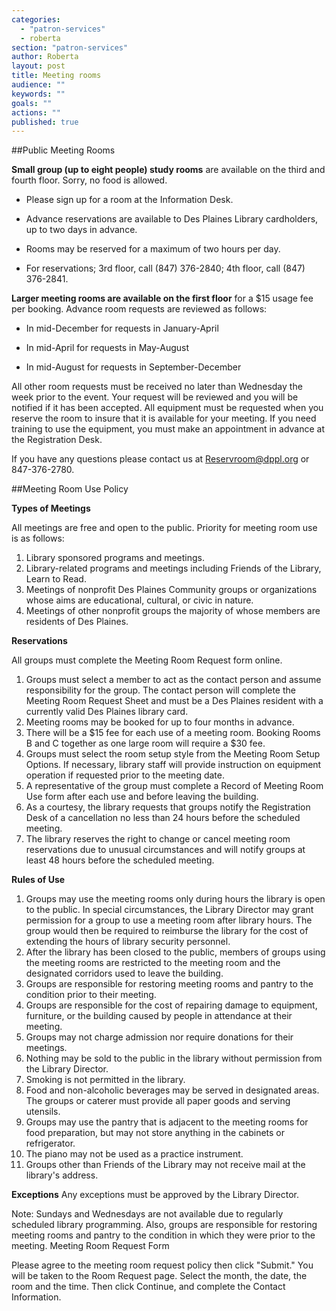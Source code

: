 ```yaml
---
categories: 
  - "patron-services"
  - roberta
section: "patron-services"
author: Roberta
layout: post
title: Meeting rooms
audience: ""
keywords: ""
goals: ""
actions: ""
published: true
---
```


##Public Meeting Rooms

**Small group (up to eight people) study rooms** are available on the third and fourth floor. Sorry, no food is allowed.

- Please sign up for a room at the Information Desk.

- Advance reservations are available to Des Plaines Library cardholders, up to two days in advance.

- Rooms may be reserved for a maximum of two hours per day.

- For reservations; 3rd floor, call (847) 376-2840; 4th floor, call (847) 376-2841.

**Larger meeting rooms are available on the first floor** for a $15 usage fee per booking. Advance room requests are reviewed as follows: 

- In mid-December for requests in January-April 

- In mid-April for requests in May-August 

- In mid-August for requests in September-December

All other room requests must be received no later than Wednesday the week prior to the event. Your request will be reviewed and you will be notified if it has been accepted.  All equipment must be requested when you reserve the room to insure that it is available for your meeting. If you need training to use the equipment, you must make an appointment in advance at the Registration Desk.

If you have any questions please contact us at [Reservroom@dppl.org]() or 847-376-2780.

##Meeting Room Use Policy

**Types of Meetings**

All meetings are free and open to the public. Priority for meeting room use is as follows:
1. Library sponsored programs and meetings.
2. Library-related programs and meetings including Friends of the Library, Learn to Read. 
3. Meetings of nonprofit Des Plaines Community groups or organizations whose aims are educational, cultural, or civic in nature. 
4. Meetings of other nonprofit groups the majority of whose members are residents of Des Plaines. 

**Reservations**

All groups must complete the Meeting Room Request form online.
1. Groups must select a member to act as the contact person and assume responsibility for the group. The contact person will complete the Meeting Room Request Sheet and must be a Des Plaines resident with a currently valid Des Plaines library card.
2. Meeting rooms may be booked for up to four months in advance.
3. There will be a $15 fee for each use of a meeting room. Booking Rooms B and C together as one large room will require a $30 fee.
4. Groups must select the room setup style from the Meeting Room Setup Options. If necessary, library staff will provide instruction on equipment operation if requested prior to the meeting date.
5. A representative of the group must complete a Record of Meeting Room Use form after each use and before leaving the building.
6. As a courtesy, the library requests that groups notify the Registration Desk of a cancellation no less than 24 hours before the scheduled meeting.
7. The library reserves the right to change or cancel meeting room reservations due to unusual circumstances and will notify groups at least 48 hours before the scheduled meeting.

**Rules of Use**
1. Groups may use the meeting rooms only during hours the library is open to the public. In special circumstances, the Library Director may grant permission for a group to use a meeting room after library hours. The group would then be required to reimburse the library for the cost of extending the hours of library security personnel.
2. After the library has been closed to the public, members of groups using the meeting rooms are restricted to the meeting room and the designated corridors used to leave the building.
3. Groups are responsible for restoring meeting rooms and pantry to the condition prior to their meeting.
4. Groups are responsible for the cost of repairing damage to equipment, furniture, or the building caused by people in attendance at their meeting.
5. Groups may not charge admission nor require donations for their meetings.
6. Nothing may be sold to the public in the library without permission from the Library Director.
7. Smoking is not permitted in the library.
8. Food and non-alcoholic beverages may be served in designated areas. The groups or caterer must provide all paper goods and serving utensils.
9. Groups may use the pantry that is adjacent to the meeting rooms for food preparation, but may not store anything in the cabinets or refrigerator.
10. The piano may not be used as a practice instrument.
11. Groups other than Friends of the Library may not receive mail at the library's address.

**Exceptions**
Any exceptions must be approved by the Library Director.

Note: Sundays and Wednesdays are not available due to regularly scheduled library programming. Also, groups are responsible for restoring meeting rooms and pantry to the condition in which they were prior to the meeting.
Meeting Room Request Form

Please agree to the meeting room request policy then click "Submit." You will be taken to the Room Request page. Select the month, the date, the room and the time. Then click Continue, and complete the Contact Information. 





